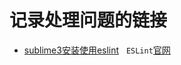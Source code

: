 # 记录处理问题的链接
- [sublime3安装使用eslint](http://blog.csdn.net/gdp12315_gu/article/details/53994029)
  
`ESLint`[官网](https://eslint.org/)
